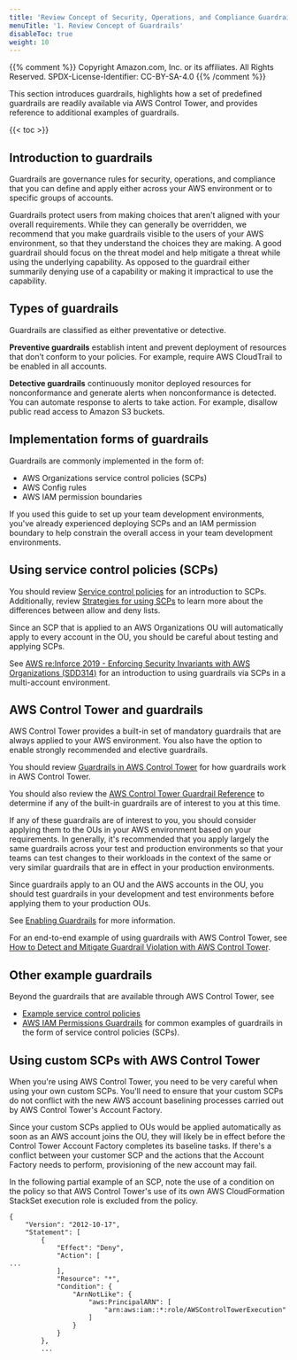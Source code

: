 ```yaml
---
title: 'Review Concept of Security, Operations, and Compliance Guardrails for Your AWS Environment'
menuTitle: '1. Review Concept of Guardrails'
disableToc: true
weight: 10
---
```


{{% comment %}}
Copyright Amazon.com, Inc. or its affiliates. All Rights Reserved.
SPDX-License-Identifier: CC-BY-SA-4.0
{{% /comment %}}

This section introduces guardrails, highlights how a set of predefined guardrails are readily available via AWS Control Tower, and provides reference to additional examples of guardrails.

{{< toc >}}

## Introduction to guardrails

Guardrails are governance rules for security, operations, and compliance that you can define and apply either across your AWS environment or to specific groups of accounts.

Guardrails protect users from making choices that aren't aligned with your overall requirements. While they can generally be overridden, we recommend that you make guardrails visible to the users of your AWS environment, so that they understand the choices they are making. A good guardrail should focus on the threat model and help mitigate a threat while using the underlying capability. As opposed to the guardrail either summarily denying use of a capability or making it impractical to use the capability.

## Types of guardrails

Guardrails are classified as either preventative or detective. 

**Preventive guardrails** establish intent and prevent deployment of resources that don’t conform to your policies. For example, require AWS CloudTrail to be enabled in all accounts. 

**Detective guardrails** continuously monitor deployed resources for nonconformance and generate alerts when nonconformance is detected.  You can automate response to alerts to take action. For example, disallow public read access to Amazon S3 buckets.

## Implementation forms of guardrails

Guardrails are commonly implemented in the form of:

* AWS Organizations service control policies (SCPs)
* AWS Config rules
* AWS IAM permission boundaries

If you used this guide to set up your team development environments, you've already experienced deploying SCPs and an IAM permission boundary to help constrain the overall access in your team development environments.

## Using service control policies (SCPs)

You should review [Service control policies](https://docs.aws.amazon.com/organizations/latest/userguide/orgs_manage_policies_scps.html) for an introduction to SCPs.  Additionally, review [Strategies for using SCPs](https://docs.aws.amazon.com/organizations/latest/userguide/orgs_manage_policies_scps_strategies.html) to learn more about the differences between allow and deny lists.

Since an SCP that is applied to an AWS Organizations OU will automatically apply to every account in the OU, you should be careful about testing and applying SCPs.

See [AWS re:Inforce 2019 - Enforcing Security Invariants with AWS Organizations (SDD314)](https://www.youtube.com/watch?v=W30sx0hpY0Y) for an introduction to using guardrails via SCPs in a multi-account environment.

## AWS Control Tower and guardrails

AWS Control Tower provides a built-in set of mandatory guardrails that are always applied to your AWS environment.  You also have the option to enable strongly recommended and elective guardrails. 

You should review [Guardrails in AWS Control Tower](https://docs.aws.amazon.com/controltower/latest/userguide/guardrails.html) for how guardrails work in AWS Control Tower.

You should also review the [AWS Control Tower Guardrail Reference](https://docs.aws.amazon.com/controltower/latest/userguide/guardrails-reference.html) to determine if any of the built-in guardrails are of interest to you at this time.

If any of these guardrails are of interest to you, you should consider applying them to the OUs in your AWS environment based on your requirements. In generally, it's recommended that you apply largely the same guardrails across your test and production environments so that your teams can test changes to their workloads in the context of the same or very similar guardrails that are in effect in your production environments.

Since guardrails apply to an OU and the AWS accounts in the OU, you should test guardrails in your development and test environments before applying them to your production OUs.

See [Enabling Guardrails](https://docs.aws.amazon.com/controltower/latest/userguide/guardrails.html#enable-guardrails) for more information.

For an end-to-end example of using guardrails with AWS Control Tower, see [How to Detect and Mitigate Guardrail Violation with AWS Control Tower](https://aws.amazon.com/blogs/mt/how-to-detect-and-mitigate-guardrail-violation-with-aws-control-tower/).

## Other example guardrails

Beyond the guardrails that are available through AWS Control Tower, see 

* [Example service control policies](https://docs.aws.amazon.com/organizations/latest/userguide/orgs_manage_policies_scps_examples.html)
* [AWS IAM Permissions Guardrails](https://aws-samples.github.io/aws-iam-permissions-guardrails/guardrails/scp-guardrails.html) for common examples of guardrails in the form of service control policies (SCPs).

## Using custom SCPs with AWS Control Tower

When you're using AWS Control Tower, you need to be very careful when using your own custom SCPs.  You'll need to ensure that your custom SCPs do not conflict with the new AWS account baselining processes carried out by AWS Control Tower's Account Factory.

Since your custom SCPs applied to OUs would be applied automatically as soon as an AWS account joins the OU, they will likely be in effect before the Control Tower Account Factory completes its baseline tasks. If there's a conflict between your customer SCP and the actions that the Account Factory needs to perform, provisioning of the new account may fail.

In the following partial example of an SCP, note the use of a condition on the policy so that AWS Control Tower's use of its own AWS CloudFormation StackSet execution role is excluded from the policy.

```
{
    "Version": "2012-10-17",
    "Statement": [
        {
            "Effect": "Deny",
            "Action": [
...
            ],
            "Resource": "*",
            "Condition": {
                "ArnNotLike": {
                    "aws:PrincipalARN": [
                        "arn:aws:iam::*:role/AWSControlTowerExecution"
                    ]
                }
            }
        },
        ...
```